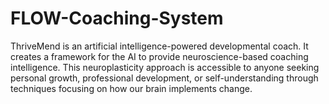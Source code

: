 # FLOW-Coaching-System
ThriveMend is an artificial intelligence-powered developmental coach. It creates a framework for the AI to provide neuroscience-based coaching intelligence. This neuroplasticity approach is accessible to anyone seeking personal growth, professional development, or self-understanding through techniques focusing on how our brain implements change.
